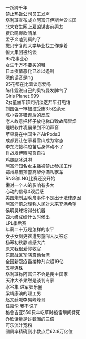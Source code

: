 一跃跨千年  
禁止热饭公司员工发声  
塔利班宣布成立阿富汗伊斯兰酋长国  
北大女生网上雇凶谋害前男友  
费启鸣爆款清单  
孟子义嗑到真的了  
撒贝宁复刻大学毕业找工作穿着  
恒大集团被约谈  
95花事业心  
女生千万不要买的鞋  
日本疫情恶化已难以遏制  
嗯的读音是ng  
95花都在比着谈恋爱吗  
陈伟霆说自己的奥特曼发脾气了  
Girls Planet 999  
2女童坐车顶司机淡定开车打电话  
刘国强一审被控受贿3.5亿余元  
陈小春答错题后的反应  
老人故意把杯子放电梯口致故障冒烟  
睡眠软件凌晨录到不明声音  
苹果将在中国生产AirPods3  
成都要让在家看雪山成为常态  
李东海接种疫苗后身体动不了  
肖战发博晒囤货自拍  
鸡腿腿冰淇淋  
阿富汗知名女主播被禁止参加工作  
郑州暴雨预警高架停满私家车  
RNG和LNG比赛还没开始  
懒对一个人的影响有多大  
心动的信号4观后感  
美国炮制孟晚舟事件不是出于法律原因  
阿富汗前总理称人民对未来充满希望  
侯明昊球场得分机器  
四六级成绩什么时候出  
LPL季后赛  
年薪二十万是怎样的水平  
女子女厕更衣遭男童闯入反被怼  
杨幂初秋静谧感大片  
原来我很爱你收官  
东部战区军演震动台湾  
全国新冠疫苗接种剂次超19亿  
五星连珠  
塔利班称阿富汗不会是民主国家  
天津大爷果然是谈判专家  
水谷隼 进军娱乐圈  
梁靖康演的理工男  
赵又廷喊李易峰峰哥  
任嘉伦 我不说了  
格鲁吉亚550只羊吃草时被雷瞬间劈死  
乔欣话量是许魏洲的三倍  
可乐流汁宽粉  
圆周率精确到小数点后62.8万亿位  
